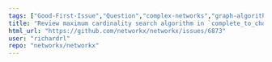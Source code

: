 ```yaml
---
tags: ["Good-First-Issue","Question","complex-networks","graph-algorithms","graph-analysis","graph-generation","graph-theory","graph-visualization","python"]
title: "Review maximum cardinality search algorithm in `complete_to_chordal_graph`"
html_url: "https://github.com/networkx/networkx/issues/6873"
user: "richardrl"
repo: "networkx/networkx"
---
```


